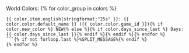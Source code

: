 World Colors:
{% for color_group in colors %}
```{% for color in color_group %}
{{ color.item.english|stringformat:"25s" }}: {{ color.color.default_name }} ({{ color.color.game_id }}){% if color.new_color %} NEW{% else %}{% if color.days_since_last %} Days: {{ color.days_since_last }}{% endif %}{% endif %}{% endfor %}
```{% if not forloop.last %}%SPLIT_MESSAGE%{% endif %}
{% endfor %}
